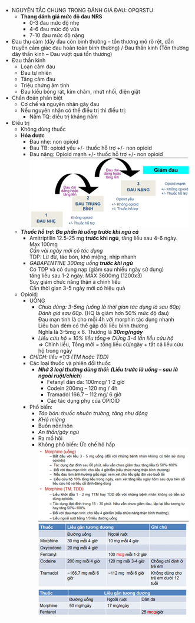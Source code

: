- NGUYÊN TẮC CHUNG TRONG ĐÁNH GIÁ ĐAU: OPQRSTU  
	- **Thang đánh giá mức độ đau NRS**  
		- 0-3 đau mức độ nhẹ  
		- 4-6 đau mức độ vừa  
		- 7-10 đau mức độ nặng  
- Đau thụ cảm (dây đau còn bình thường – tổn thương mô rõ rệt, dẫn truyền cảm giác đau hoàn toàn bình thường) / Đau thần kinh (Tổn thương dây thần kinh – Đau vượt quá tổn thương)  
- Đau thần kinh  
	- Loạn cảm đau  
	- Đau tự nhiên  
	- Tăng cảm đau  
	- Triệu chứng âm tính  
	- Đau kiểu bóng rát, kim châm, nhứt nhối, điện giật  
- Chẩn đoán phân biệt  
	- Cơ chế và nguyên nhân gây đau  
	- Nếu nguyên nhân có thể điều trị thì điều trị:  
		- Nấm TQ: điều trị kháng nấm  
- Điều trị  
	- Không dùng thuốc  
	- **Hóa dược**  
		- Đau nhẹ: non opioid  
		- Đau TB: opioid yếu +/- thuốc hỗ trợ +/- non opioid  
		- Đau nặng: Opioid mạnh +/- thuốc hỗ trợ +/- non opioid  
	![Buổi 16 - RL đa cơ quan-1687424708944.jpeg](../../../200%20Files/image/image/Bu%E1%BB%95i%2016%20-%20RL%20%C4%91a%20c%C6%A1%20quan-1687424708944.jpeg)  
	- **_Thuốc hỗ trợ: Đa phần là uống trước khi ngủ cả_**  
		- Amitriptilin 12.5-25 mg **trước khi ngủ**, tăng liều sau 4-6 ngày. Max 100mg    
		_Cần vài ngày mới có tác dụng_    
		TDP: Lừ đừ, táo bón, khô miệng, nhịp nhanh  
		- _GABAPENTINE 300mg uống **trước khi ngủ**_    
		Có TDP và có dung nạp (giảm sau nhiều ngày sử dụng)    
		tăng liều sau 1-2 ngày. MAX 3600mg (1200x3)    
		Suy giảm chức năng thận à chỉnh liều    
		Cần thời gian 3-5 ngày mới có hiệu quả  
	- Opioid:  
		- UỐNG  
			- _Chưa dùng: 3-5mg (uống là thời gian tác dụng là sau 60p)    
			Đánh giá sau 60p_. (HQ là giảm hơn 50% mức độ đau)    
			Đau mạn tính là cho mỗi 4h với morphin tác dụng nhanh    
			Liều ban đêm có thể gấp đôi liều bình thường    
			Nghĩa là 3-5mg x 6. Thường là **_30mg/ngày_**  
			- _Liều cứu hộ = 10% liều tổng_=> _DÙng 3-4 lần liều cứu hộ_    
			=> Chỉnh liều, Tổng mới = tổng liều cũ/ngày + tất cả liều cứu hộ trong ngày  
		- _CHÍCH: liều =1/3 (TM hoặc TDD)_  
		- Các loại thuốc và phiên đổi thuốc  
			- **_Nhớ 3 loại thường dùng thôi: (Liều trước là uống – sau là ngoài ruột/chích_**)  
				- Fetanyl dán da: 100mcg/ 1-2 giờ  
				- Codein 200mg – 120 mg / 4h  
				- Tramadol 166.7 – 112 mg/ 6 giờ  
				- Các tác dụng phụ của OPIOID  
		- Phổ biến:  
			- _Táo bón: thuốc nhuận trường, tăng nhu động_  
			- _KHô miệng_  
			- Buồn nôn/nôn  
			- _An thần/gây ngủ_  
			- Ra mổ hôi  
			- Không phổ biến: Ức chế hô hấp  
![Buổi 16 - RL đa cơ quan-1687424767942.jpeg](../../../200%20Files/image/image/Bu%E1%BB%95i%2016%20-%20RL%20%C4%91a%20c%C6%A1%20quan-1687424767942.jpeg)  
![Buổi 16 - RL đa cơ quan-1687424771751.jpeg](../../../200%20Files/image/image/Bu%E1%BB%95i%2016%20-%20RL%20%C4%91a%20c%C6%A1%20quan-1687424771751.jpeg)